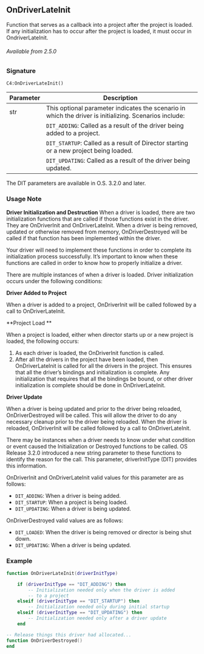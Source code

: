 ## OnDriverLateInit

Function  that serves as a callback into a project after the project is loaded. If any initialization has to occur after the project is loaded, it must occur in OndriverLateInit.

###### Available from 2.5.0


### Signature

`C4:OnDriverLateInit() `


| Parameter | Description |
| --- | --- |
| str | This optional parameter indicates the scenario in which the driver is initializing. Scenarios include: |
|  |  `DIT_ADDING`: Called as a result of the driver being added to a project. |
|  |  `DIT_STARTUP`: Called as a result of Director starting or a new project being loaded. |
|  |  `DIT_UPDATING`: Called as a result of the driver being updated. |

The DIT parameters are available in O.S. 3.2.0 and later.


### Usage Note

**Driver Initialization and Destruction**
When a driver is loaded, there are two initialization functions that are called if those functions exist in the driver. They are OnDriverInit and OnDriverLateInit. When a driver is being removed, updated or otherwise removed from memory, OnDriverDestroyed will be called if that function has been implemented within the driver.

Your driver will need to implement these functions in order to complete its initialization process successfully. It’s important to know when these functions are called in order to know how to properly initialize a driver.

There are multiple instances of when a driver is loaded. Driver initialization occurs under the following conditions:

**Driver Added to Project** 

When a driver is added to a project, OnDriverInit will be called followed by a call to OnDriverLateInit.


**Project Load **

When a project is loaded, either when director starts up or a new project is loaded, the following occurs:
1. As each driver is loaded, the OnDriverInit function is called.
2. After all the drivers in the project have been loaded, then OnDriverLateInit is called for all the drivers in the project. This ensures that all the driver’s bindings and initialization is complete. Any initialization that requires that all the bindings be bound, or other driver initialization is complete should be done in OnDriverLateInit.


**Driver Update** 

When a driver is being updated and prior to the driver being reloaded, OnDriverDestroyed will be called. This will allow the driver to do any necessary cleanup prior to the driver being reloaded. When the driver is reloaded, OnDriverInit will be called followed by a call to OnDriverLateInit.

There may be instances when a driver needs to know under what condition or event caused the Initialization or Destroyed functions to be called. OS Release 3.2.0 introduced a new string parameter to these functions to identify the reason for the call. This parameter, driverInitType (DIT) provides this information.

OnDriverInit and OnDriverLateInit valid values for this parameter are as follows:

- `DIT_ADDING`: When a driver is being added.
- `DIT_STARTUP`: When a project is being loaded.
- `DIT_UPDATING`: When a driver is being updated.

OnDriverDestroyed valid values are as follows:

- `DIT_LOADED`: When the driver is being removed or director is being shut down.
- `DIT_UPDATING`: When a driver is being updated.


### Example

```lua
function OnDriverLateInit(driverInitType)

    if (driverInitType == "DIT_ADDING") then
        -- Initialization needed only when the driver is added
        -- to a project
    elseif (driverInitType == "DIT_STARTUP") then
        -- Initialization needed only during initial startup
    elseif (driverInitType == "DIT_UPDATING") then
        -- Initialization needed only after a driver update
    end

-- Release things this driver had allocated...
function OnDriverDestroyed()
end

```
